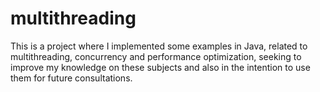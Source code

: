 # multithreading
This is a project where I implemented some examples in Java, related to multithreading, concurrency and performance optimization, seeking to improve my knowledge on these subjects and also in the intention to use them for future consultations.